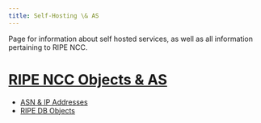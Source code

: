```yaml
---
title: Self-Hosting \& AS
---
```


Page for information about self hosted services, as well as all information
pertaining to RIPE NCC.

# [RIPE NCC Objects & AS](ripe_as) 

- [ASN & IP Addresses](ripe_as#asn-ip-addresses) 
- [RIPE DB Objects](ripe_as#ripe-db-objects) 
